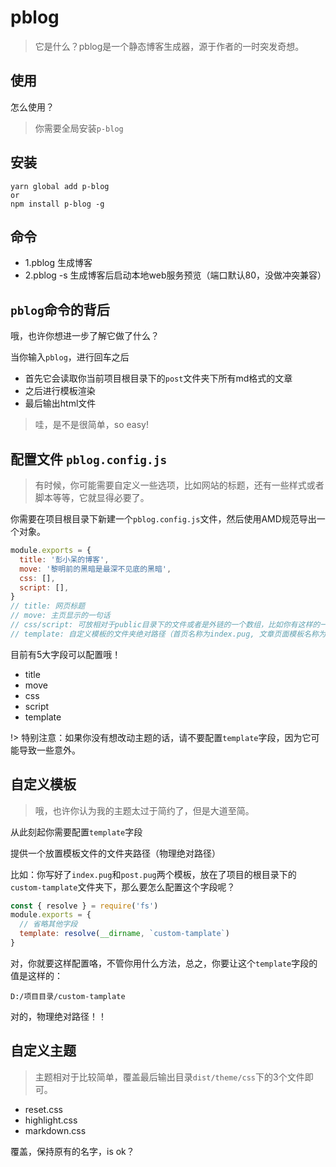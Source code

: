 # pblog

> 它是什么？pblog是一个静态博客生成器，源于作者的一时突发奇想。

## 使用

怎么使用？

> 你需要全局安装`p-blog`

## 安装

```shell
yarn global add p-blog
or
npm install p-blog -g
```

## 命令

- 1.pblog 生成博客
- 2.pblog -s 生成博客后启动本地web服务预览（端口默认80，没做冲突兼容）

## `pblog`命令的背后

哦，也许你想进一步了解它做了什么？

当你输入`pblog`，进行回车之后

- 首先它会读取你当前项目根目录下的`post`文件夹下所有md格式的文章
- 之后进行模板渲染
- 最后输出html文件

> 哇，是不是很简单，so easy!


## 配置文件 `pblog.config.js`

> 有时候，你可能需要自定义一些选项，比如网站的标题，还有一些样式或者脚本等等，它就显得必要了。

你需要在项目根目录下新建一个`pblog.config.js`文件，然后使用AMD规范导出一个对象。

```js
module.exports = {
  title: '彭小呆的博客',
  move: '黎明前的黑暗是最深不见底的黑暗',
  css: [],
  script: [],
}
// title: 网页标题
// move: 主页显示的一句话
// css/script: 可放相对于public目录下的文件或者是外链的一个数组，比如你有这样的一个文件：public/css/my.css， 那你应该写成'./css/my.css'
// template: 自定义模板的文件夹绝对路径（首页名称为index.pug, 文章页面模板名称为post.pug）
```

目前有5大字段可以配置哦！

- title
- move
- css
- script
- template

!> 特别注意：如果你没有想改动主题的话，请不要配置`template`字段，因为它可能导致一些意外。


## 自定义模板

> 哦，也许你认为我的主题太过于简约了，但是大道至简。

从此刻起你需要配置`template`字段

提供一个放置模板文件的文件夹路径（物理绝对路径）

比如：你写好了`index.pug`和`post.pug`两个模板，放在了项目的根目录下的`custom-tamplate`文件夹下，那么要怎么配置这个字段呢？

```js
const { resolve } = require('fs')
module.exports = {
  // 省略其他字段
  template: resolve(__dirname, `custom-tamplate`)
}
```

对，你就要这样配置咯，不管你用什么方法，总之，你要让这个`template`字段的值是这样的：

`D:/项目目录/custom-tamplate`

对的，物理绝对路径！！


## 自定义主题

> 主题相对于比较简单，覆盖最后输出目录`dist/theme/css`下的3个文件即可。

- reset.css
- highlight.css
- markdown.css

覆盖，保持原有的名字，is ok？